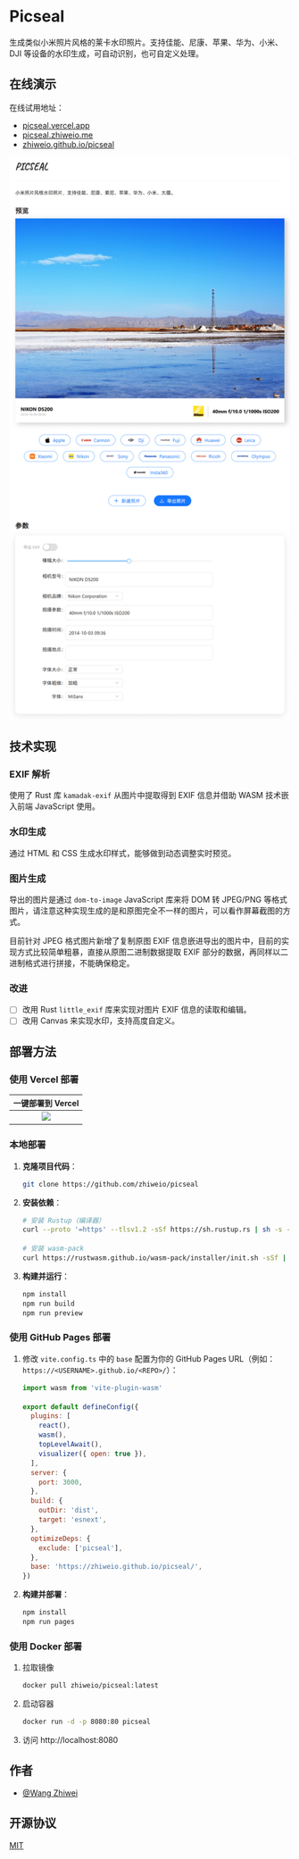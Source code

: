 # Picseal

生成类似小米照片风格的莱卡水印照片。支持佳能、尼康、苹果、华为、小米、DJI 等设备的水印生成，可自动识别，也可自定义处理。

## 在线演示

在线试用地址：
- [picseal.vercel.app](https://picseal.vercel.app)
- [picseal.zhiweio.me](https://picseal.zhiweio.me)
- [zhiweio.github.io/picseal](https://zhiweio.github.io/picseal/)

![应用截图](./public/screenshot.png)

## 技术实现

### EXIF 解析

使用了 Rust 库 `kamadak-exif` 从图片中提取得到 EXIF 信息并借助 WASM 技术嵌入前端 JavaScript 使用。

### 水印生成

通过 HTML 和 CSS 生成水印样式，能够做到动态调整实时预览。

### 图片生成

导出的图片是通过 `dom-to-image` JavaScript 库来将 DOM 转 JPEG/PNG 等格式图片，请注意这种实现生成的是和原图完全不一样的图片，可以看作屏幕截图的方式。

目前针对 JPEG 格式图片新增了复制原图 EXIF 信息嵌进导出的图片中，目前的实现方式比较简单粗暴，直接从原图二进制数据提取 EXIF 部分的数据，再同样以二进制格式进行拼接，不能确保稳定。

### 改进

- [ ] 改用 Rust `little_exif` 库来实现对图片 EXIF 信息的读取和编辑。
- [ ] 改用 Canvas 来实现水印，支持高度自定义。

## 部署方法

### 使用 Vercel 部署

|           一键部署到 Vercel            |
| :-----------------------------------: |
| [![][deploy-button-image]][deploy-link] |

### 本地部署

1. **克隆项目代码**：
   ```bash
   git clone https://github.com/zhiweio/picseal
   ```

2. **安装依赖**：
   ```bash
   # 安装 Rustup（编译器）
   curl --proto '=https' --tlsv1.2 -sSf https://sh.rustup.rs | sh -s -- -y

   # 安装 wasm-pack
   curl https://rustwasm.github.io/wasm-pack/installer/init.sh -sSf | sh -s -- -y
   ```

3. **构建并运行**：
   ```bash
   npm install
   npm run build
   npm run preview
   ```

### 使用 GitHub Pages 部署

1. 修改 `vite.config.ts` 中的 `base` 配置为你的 GitHub Pages URL（例如：`https://<USERNAME>.github.io/<REPO>/`）：
   ```javascript
   import wasm from 'vite-plugin-wasm'

   export default defineConfig({
     plugins: [
       react(),
       wasm(),
       topLevelAwait(),
       visualizer({ open: true }),
     ],
     server: {
       port: 3000,
     },
     build: {
       outDir: 'dist',
       target: 'esnext',
     },
     optimizeDeps: {
       exclude: ['picseal'],
     },
     base: 'https://zhiweio.github.io/picseal/',
   })
   ```

2. **构建并部署**：
   ```bash
   npm install
   npm run pages
   ```

### 使用 Docker 部署

1. 拉取镜像
   ```bash
   docker pull zhiweio/picseal:latest
   ```

2. 启动容器
   ```bash
   docker run -d -p 8080:80 picseal
   ```

3. 访问 http://localhost:8080

## 作者

- [@Wang Zhiwei](https://github.com/zhiweio)

## 开源协议

[MIT](https://choosealicense.com/licenses/mit/)

<!-- 链接配置 -->
[deploy-button-image]: https://vercel.com/button
[deploy-link]: https://vercel.com/new/clone?repository-url=https%3A%2F%2Fgithub.com%2Fzhiweio%2Fpicseal&project-name=picseal&repository-name=picseal
